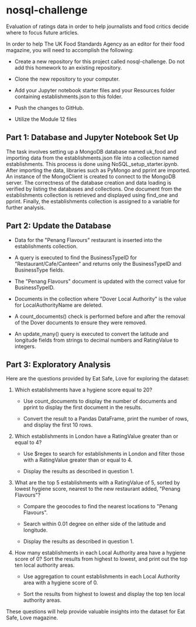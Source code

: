 # nosql-challenge
Evaluation of ratings data in order to help journalists and food critics decide where to focus future articles.

In order to help The UK Food Standards Agency as an editor for their food magazine, you will need to accomplish the following:

- Create a new repository for this project called nosql-challenge. Do not add this homework to an existing repository.

- Clone the new repository to your computer.

- Add your Jupyter notebook starter files and your Resources folder containing establishments.json to this folder.

- Push the changes to GitHub.

- Utilize the Module 12 files 

## Part 1: Database and Jupyter Notebook Set Up
The task involves setting up a MongoDB database named uk_food and importing data from the establishments.json file into a collection named establishments. This process is done using NoSQL_setup_starter.ipynb. After importing the data, libraries such as PyMongo and pprint are imported. An instance of the MongoClient is created to connect to the MongoDB server. The correctness of the database creation and data loading is verified by listing the databases and collections. One document from the establishments collection is retrieved and displayed using find_one and pprint. Finally, the establishments collection is assigned to a variable for further analysis.


## Part 2: Update the Database


* Data for the "Penang Flavours" restaurant is inserted into the establishments collection.

* A query is executed to find the BusinessTypeID for "Restaurant/Cafe/Canteen" and returns only the BusinessTypeID and BusinessType fields.

* The "Penang Flavours" document is updated with the correct value for BusinessTypeID.

* Documents in the collection where "Dover Local Authority" is the value for LocalAuthorityName are deleted.

* A count_documents() check is performed before and after the removal of the Dover documents to ensure they were removed.

* An update_many() query is executed to convert the latitude and longitude fields from strings to decimal numbers and RatingValue to integers.


## Part 3: Exploratory Analysis

Here are the questions provided by Eat Safe, Love for exploring the dataset:

1. Which establishments have a hygiene score equal to 20?

   * Use count_documents to display the number of documents and pprint to display the first document in the results.
        
   * Convert the result to a Pandas DataFrame, print the number of rows, and display the first 10 rows.

2. Which establishments in London have a RatingValue greater than or equal to 4?
      
   * Use $regex to search for establishments in London and filter those with a RatingValue greater than or equal to 4.
   
   * Display the results as described in question 1.

3. What are the top 5 establishments with a RatingValue of 5, sorted by lowest hygiene score, nearest to the new restaurant added, "Penang Flavours"?

   * Compare the geocodes to find the nearest locations to "Penang Flavours".
   
   * Search within 0.01 degree on either side of the latitude and longitude.
   
   * Display the results as described in question 1.

4. How many establishments in each Local Authority area have a hygiene score of 0? Sort the results from highest to lowest, and print out the top ten local authority areas.

   * Use aggregation to count establishments in each Local Authority area with a hygiene score of 0.
   
   * Sort the results from highest to lowest and display the top ten local authority areas.

These questions will help provide valuable insights into the dataset for Eat Safe, Love magazine.


